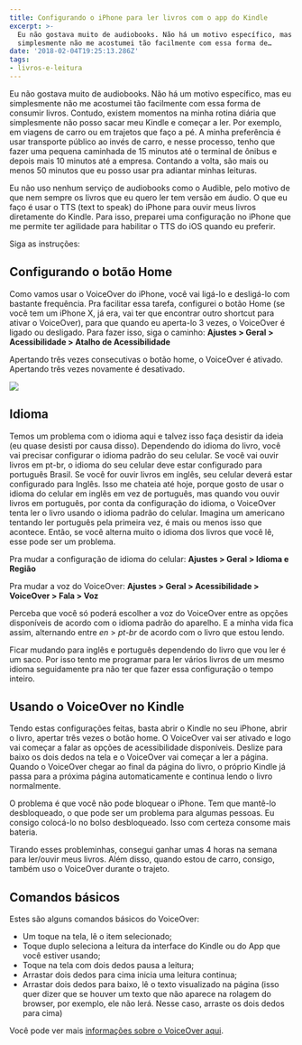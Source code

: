 ```yaml
---
title: Configurando o iPhone para ler livros com o app do Kindle
excerpt: >-
  Eu não gostava muito de audiobooks. Não há um motivo específico, mas eu
  simplesmente não me acostumei tão facilmente com essa forma de…
date: '2018-02-04T19:25:13.286Z'
tags: 
- livros-e-leitura
---
```


Eu não gostava muito de audiobooks. Não há um motivo específico, mas eu simplesmente não me acostumei tão facilmente com essa forma de consumir livros. Contudo, existem momentos na minha rotina diária que simplesmente não posso sacar meu Kindle e começar a ler. Por exemplo, em viagens de carro ou em trajetos que faço a pé. A minha preferência é usar transporte público ao invés de carro, e nesse processo, tenho que fazer uma pequena caminhada de 15 minutos até o terminal de ônibus e depois mais 10 minutos até a empresa. Contando a volta, são mais ou menos 50 minutos que eu posso usar pra adiantar minhas leituras.

Eu não uso nenhum serviço de audiobooks como o Audible, pelo motivo de que nem sempre os livros que eu quero ler tem versão em áudio. O que eu faço é usar o TTS (text to speak) do iPhone para ouvir meus livros diretamente do Kindle. Para isso, preparei uma configuração no iPhone que me permite ter agilidade para habilitar o TTS do iOS quando eu preferir.

Siga as instruções:

## Configurando o botão Home

Como vamos usar o VoiceOver do iPhone, você vai ligá-lo e desligá-lo com bastante frequência. Pra facilitar essa tarefa, configurei o botão Home (se você tem um iPhone X, já era, vai ter que encontrar outro shortcut para ativar o VoiceOver), para que quando eu aperta-lo 3 vezes, o VoiceOver é ligado ou desligado. Para fazer isso, siga o caminho: **Ajustes > Geral > Acessibilidade > Atalho de Acessibilidade**

Apertando três vezes consecutivas o botão home, o VoiceOver é ativado. Apertando três vezes novamente é desativado.

![](https://cdn-images-1.medium.com/max/800/1*xNdOm_DQZzyHyhDuIdO6WA.png)

## Idioma

Temos um problema com o idioma aqui e talvez isso faça desistir da ideia (eu quase desisti por causa disso). Dependendo do idioma do livro, você vai precisar configurar o idioma padrão do seu celular. Se você vai ouvir livros em pt-br, o idioma do seu celular deve estar configurado para português Brasil. Se você for ouvir livros em inglês, seu celular deverá estar configurado para Inglês. Isso me chateia até hoje, porque gosto de usar o idioma do celular em inglês em vez de português, mas quando vou ouvir livros em português, por conta da configuração do idioma, o VoiceOver tenta ler o livro usando o idioma padrão do celular. Imagina um americano tentando ler português pela primeira vez, é mais ou menos isso que acontece. Então, se você alterna muito o idioma dos livros que você lê, esse pode ser um problema.

Pra mudar a configuração de idioma do celular: **Ajustes > Geral > Idioma e Região**

Pra mudar a voz do VoiceOver: **Ajustes > Geral > Acessibilidade > VoiceOver > Fala > Voz**

Perceba que você só poderá escolher a voz do VoiceOver entre as opções disponíveis de acordo com o idioma padrão do aparelho. E a minha vida fica assim, alternando entre _en_ > _pt-br_ de acordo com o livro que estou lendo.

Ficar mudando para inglês e português dependendo do livro que vou ler é um saco. Por isso tento me programar para ler vários livros de um mesmo idioma seguidamente pra não ter que fazer essa configuração o tempo inteiro.

## Usando o VoiceOver no Kindle

Tendo estas configurações feitas, basta abrir o Kindle no seu iPhone, abrir o livro, apertar três vezes o botão home. O VoiceOver vai ser ativado e logo vai começar a falar as opções de acessibilidade disponíveis. Deslize para baixo os dois dedos na tela e o VoiceOver vai começar a ler a página. Quando o VoiceOver chegar ao final da página do livro, o próprio Kindle já passa para a próxima página automaticamente e continua lendo o livro normalmente.

O problema é que você não pode bloquear o iPhone. Tem que mantê-lo desbloqueado, o que pode ser um problema para algumas pessoas. Eu consigo colocá-lo no bolso desbloqueado. Isso com certeza consome mais bateria.

Tirando esses probleminhas, consegui ganhar umas 4 horas na semana para ler/ouvir meus livros. Além disso, quando estou de carro, consigo, também uso o VoiceOver durante o trajeto.

## Comandos básicos

Estes são alguns comandos básicos do VoiceOver:

*   Um toque na tela, lê o item selecionado;
*   Toque duplo seleciona a leitura da interface do Kindle ou do App que você estiver usando;
*   Toque na tela com dois dedos pausa a leitura;
*   Arrastar dois dedos para cima inicia uma leitura continua;
*   Arrastar dois dedos para baixo, lê o texto visualizado na página (isso quer dizer que se houver um texto que não aparece na rolagem do browser, por exemplo, ele não lerá. Nesse caso, arraste os dois dedos para cima)

Você pode ver mais [informações sobre o VoiceOver aqui](https://support.apple.com/en-us/HT202362).